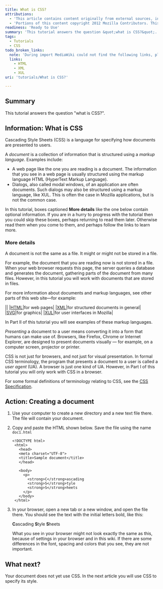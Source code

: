 ```yaml
---
title: What is CSS?
attributions:
  - 'This article contains content originally from external sources, including ones licensed under the CC-BY-SA license. [![cc-by-sa-small-wpd.png](/assets/public/c/c8/cc-by-sa-small-wpd.png)](http://creativecommons.org/licenses/by-sa/3.0/us/)'
  - 'Portions of this content copyright 2012 Mozilla Contributors. This article contains work licensed under the Creative Commons Attribution-Sharealike License v2.5 or later. The original work is available at Mozilla Developer Network: [Article](https://developer.mozilla.org/en-US/docs/CSS/Getting_Started/What_is_CSS)'
readiness: 'Ready to Use'
summary: 'This tutorial answers the question &quot;what is CSS?&quot;.'
tags:
  - Tutorials
  - CSS
todo_broken_links:
  note: 'During import MediaWiki could not find the following links, please fix and adjust this list.'
  links:
    - HTML
    - XML
    - XUL
uri: 'tutorials/What is CSS?'

---
```

## <span>Summary</span>

This tutorial answers the question &quot;what is CSS?&quot;.

## <span>Information: What is CSS</span>

Cascading Style Sheets (CSS) is a language for specifying how documents are presented to users.

A *document* is a collection of information that is structured using a *markup language*. Examples include:

-   A web page like the one you are reading is a document. The information that you see in a web page is usually structured using the markup language HTML (HyperText Markup Language).
-   Dialogs, also called modal windows, of an application are often documents. Such dialogs may also be structured using a markup language, like XUL. This is often the case in Mozilla applications, but is not the common case.

In this tutorial, boxes captioned **More details** like the one below contain optional information. If you are in a hurry to progress with the tutorial then you could skip these boxes, perhaps returning to read them later. Otherwise read them when you come to them, and perhaps follow the links to learn more.

### <span>More details</span>

A document is not the same as a file. It might or might not be stored in a file.

For example, the document that you are reading now is not stored in a file. When your web browser requests this page, the server queries a database and generates the document, gathering parts of the document from many files. However, in this tutorial you will work with documents that are stored in files.

For more information about documents and markup languages, see other parts of this web site—for example:

||
|[HTML](/w/index.php?title=HTML&action=edit&redlink=1)|for web pages|
|[XML](/w/index.php?title=XML&action=edit&redlink=1)|for structured documents in general|
|[SVG](/svg)|for graphics|
|[XUL](/w/index.php?title=XUL&action=edit&redlink=1)|for user interfaces in Mozilla|

In Part II of this tutorial you will see examples of these markup languages.

*Presenting* a document to a user means converting it into a form that humans can make use of. Browsers, like Firefox, Chrome or Internet Explorer, are designed to present documents visually — for example, on a computer screen, projector or printer.

CSS is not just for browsers, and not just for visual presentation. In formal CSS terminology, the program that presents a document to a user is called a *user agent* (UA). A browser is just one kind of UA. However, in Part I of this tutorial you will only work with CSS in a browser.

For some formal definitions of terminology relating to CSS, see the [CSS Specification](http://www.w3.org/TR/CSS2/).

## <span>Action: Creating a document</span>

1.  Use your computer to create a new directory and a new text file there. The file will contain your document.

2.  Copy and paste the HTML shown below. Save the file using the name `doc1.html`

        <!DOCTYPE html>
         <html>
           <head>
           <meta charset="UTF-8">
           <title>Sample document</title>
           </head>

           <body>
             <p>
               <strong>C</strong>ascading
               <strong>S</strong>tyle
               <strong>S</strong>heets
             </p>
           </body>
         </html>

3.  In your browser, open a new tab or a new window, and open the file there. You should see the text with the initial letters bold, like this:

    **C**ascading **S**tyle **S**heets

    What you see in your browser might not look exactly the same as this, because of settings in your browser and in this wiki. If there are some differences in the font, spacing and colors that you see, they are not important.

## <span>What next?</span>

Your document does not yet use CSS. In the next article you will use CSS to specify its style.